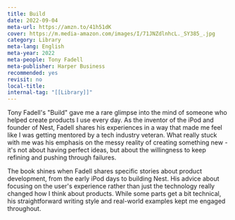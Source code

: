 ```yaml
---
title: Build
date: 2022-09-04
meta-url: https://amzn.to/41h51dK
cover: https://m.media-amazon.com/images/I/71JNZdlnhcL._SY385_.jpg
category: Library
meta-lang: English
meta-year: 2022
meta-people: Tony Fadell
meta-publisher: Harper Business
recommended: yes
revisit: no
local-title: 
internal-tag: "[[Library]]"
---
```

Tony Fadell's "Build" gave me a rare glimpse into the mind of someone who helped create products I use every day. As the inventor of the iPod and founder of Nest, Fadell shares his experiences in a way that made me feel like I was getting mentored by a tech industry veteran. What really stuck with me was his emphasis on the messy reality of creating something new - it's not about having perfect ideas, but about the willingness to keep refining and pushing through failures.

The book shines when Fadell shares specific stories about product development, from the early iPod days to building Nest. His advice about focusing on the user's experience rather than just the technology really changed how I think about products. While some parts get a bit technical, his straightforward writing style and real-world examples kept me engaged throughout. 